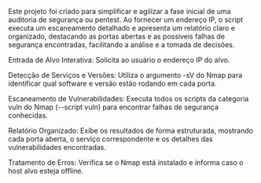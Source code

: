 Este projeto foi criado para simplificar e agilizar a fase inicial de uma auditoria de segurança ou pentest. Ao fornecer um endereço IP, o script executa um escaneamento detalhado e apresenta um relatório claro e organizado, destacando as portas abertas e as possíveis falhas de segurança encontradas, facilitando a análise e a tomada de decisões.

Entrada de Alvo Interativa: Solicita ao usuário o endereço IP do alvo.

Detecção de Serviços e Versões: Utiliza o argumento -sV do Nmap para identificar qual software e versão estão rodando em cada porta.

Escaneamento de Vulnerabilidades: Executa todos os scripts da categoria vuln do Nmap (--script vuln) para encontrar falhas de segurança conhecidas.

Relatório Organizado: Exibe os resultados de forma estruturada, mostrando cada porta aberta, o serviço correspondente e os detalhes das vulnerabilidades encontradas.

Tratamento de Erros: Verifica se o Nmap está instalado e informa caso o host alvo esteja offline.

